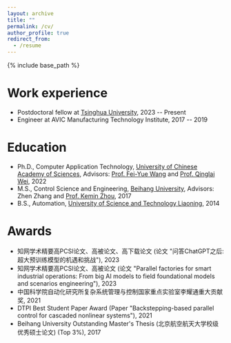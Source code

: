 ```yaml
---
layout: archive
title: ""
permalink: /cv/
author_profile: true
redirect_from:
  - /resume
---
```


{% include base_path %}


Work experience
======
* Postdoctoral fellow at [Tsinghua University](https://www.tsinghua.edu.cn/en/), 2023 -- Present
* Engineer at AVIC Manufacturing Technology Institute, 2017 -- 2019 


Education
======
* Ph.D., Computer Application Technology, [University of Chinese Academy of Sciences](https://english.ucas.ac.cn/), Advisors: [Prof. Fei-Yue Wang](https://scholar.google.com/citations?hl=zh-CN&user=_p0NBv0AAAAJ&view_op=list_works&sortby=pubdate) and [Prof. Qinglai Wei](https://scholar.google.com/citations?hl=zh-CN&user=YmPMH7oAAAAJ), 2022
* M.S., Control Science and Engineering, [Beihang University](https://ev.buaa.edu.cn/), Advisors: Zhen Zhang and [Prof. Kemin Zhou](https://scholar.google.com/citations?hl=zh-CN&user=AatvTeoAAAAJ), 2017
* B.S., Automation, [University of Science and Technology Liaoning](https://www.ustl.edu.cn/), 2014


Awards
======
* 知网学术精要高PCSI论文、高被论文、高下载论文 (论文 "问答ChatGPT之后: 超大预训练模型的机遇和挑战"), 2023
* 知网学术精要高PCSI论文、高被论文 (论文 "Parallel factories for smart industrial operations: From big AI models to field foundational models and scenarios engineering"), 2023
* 中国科学院自动化研究所复杂系统管理与控制国家重点实验室李耀通重大贡献奖, 2021
* DTPI Best Student Paper Award (Paper "Backstepping-based parallel control for cascaded nonlinear systems"), 2021
* Beihang University Outstanding Master's Thesis (北京航空航天大学校级优秀硕士论文) (Top 3%), 2017
